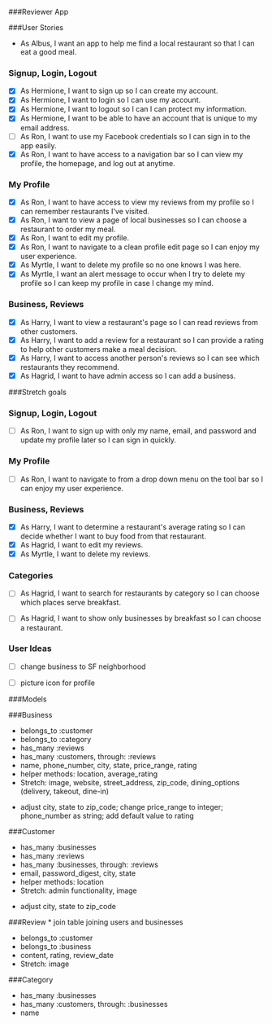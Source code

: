 ###Reviewer App

###User Stories
- As Albus, I want an app to help me find a local restaurant so that I can eat a good meal.

### Signup, Login, Logout
- [x] As Hermione, I want to sign up so I can create my account.
- [x] As Hermione, I want to login so I can use my account.
- [x] As Hermione, I want to logout so I can I can protect my information.
- [x] As Hermione, I want to be able to have an account that is unique to my email address.
- [ ] As Ron, I want to use my Facebook credentials so I can sign in to the app easily.
- [x] As Ron, I want to have access to a navigation bar so I can view my profile, the homepage, and log out at anytime.

### My Profile
- [x] As Ron, I want to have access to view my reviews from my profile so I can remember restaurants I've visited.
- [x] As Ron, I want to view a page of local businesses so I can choose a restaurant to order my meal.
- [x] As Ron, I want to edit my profile.
- [x] As Ron, I want to navigate to a clean profile edit page so I can enjoy my user experience.
- [x] As Myrtle, I want to delete my profile so no one knows I was here.
- [x] As Myrtle, I want an alert message to occur when I try to delete my profile so I can keep my profile in case I change my mind.

### Business, Reviews
- [x] As Harry, I want to view a restaurant's page so I can read reviews from other customers.
- [x] As Harry, I want to add a review for a restaurant so I can provide a rating to help other customers make a meal decision.
- [x] As Harry, I want to access another person's reviews so I can see which restaurants they recommend.
- [x] As Hagrid, I want to have admin access so I can add a business.

###Stretch goals

### Signup, Login, Logout
- [ ] As Ron, I want to sign up with only my name, email, and password and update my profile later so I can sign in quickly.

### My Profile
- [ ] As Ron, I want to navigate to from a drop down menu on the tool bar so I can enjoy my user experience.

### Business, Reviews
- [x] As Harry, I want to determine a restaurant's average rating so I can decide whether I want to buy food from that restaurant.
- [x] As Hagrid, I want to edit my reviews.
- [x] As Myrtle, I want to delete my reviews.

### Categories
- [ ] As Hagrid, I want to search for restaurants by category so I can choose which places serve breakfast.
- [ ] As Hagrid, I want to show only businesses by breakfast so I can choose a restaurant.


### User Ideas
- [ ] change business to SF neighborhood
- [ ] picture icon for profile


###Models

###Business
- belongs_to :customer
- belongs_to :category
- has_many :reviews
- has_many :customers, through: :reviews
- name, phone_number, city, state, price_range, rating
- helper methods: location, average_rating
- Stretch: image, website, street_address, zip_code, dining_options (delivery, takeout, dine-in)
* adjust city, state to zip_code; change price_range to integer; phone_number as string; add default value to rating

###Customer
- has_many :businesses
- has_many :reviews
- has_many :businesses, through: :reviews
- email, password_digest, city, state
- helper methods: location
- Stretch: admin functionality, image
* adjust city, state to zip_code

###Review * join table joining users and businesses
- belongs_to :customer
- belongs_to :business
- content, rating, review_date
- Stretch: image

###Category
- has_many :businesses
- has_many :customers, through: :businesses
- name
